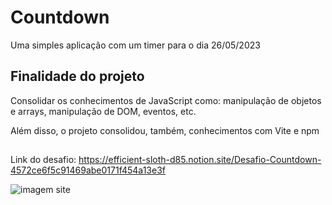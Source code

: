 # Countdown

Uma simples aplicação com um timer para o dia 26/05/2023

## Finalidade do projeto

Consolidar os conhecimentos de JavaScript como: manipulação de objetos e arrays, manipulação de DOM, eventos, etc.

Além disso, o projeto consolidou, também, conhecimentos com Vite e npm

##
Link do desafio: https://efficient-sloth-d85.notion.site/Desafio-Countdown-4572ce6f5c91469abe0171f454a13e3f

![imagem site](https://i.ibb.co/kM4rCCG/Image.png)
